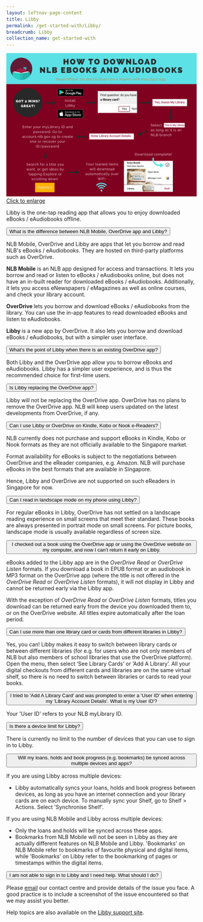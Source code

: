 ```yaml
---
layout: leftnav-page-content
title: Libby
permalink: /get-started-with/Libby/
breadcrumb: Libby
collection_name: get-started-with
---
```

![A flowchart describing how to download eBooks and audiobooks with the Libby app.](/images/Libby_Flowchart.png)
<a href="/images/Libby_Flowchart.png">Click to enlarge</a>

<p>Libby is the one-tap reading app that allows you to enjoy downloaded eBooks / eAudiobooks offline.</p>

<div class="FAQ-section">  
  <div><!--div for each button-->
<button class="accordion">What is the difference between NLB Mobile, OverDrive app and Libby?</button>
<div class="panel">
  <div class="panel-text">
  <p>NLB Mobile, OverDrive and Libby are apps that let you borrow and read NLB's eBooks / eAudiobooks. They are hosted on third-party platforms such as OverDrive.</p>
<p><strong>NLB Mobile</strong> is an NLB app designed for access and transactions. It lets you borrow and read or listen to eBooks / eAudiobooks online, but does not have an in-built reader for downloaded eBooks / eAudiobooks. Additionally, it lets you access eNewspapers / eMagazines as well as online courses, and check your library account.</p>
<p><strong>OverDrive </strong>lets you borrow and download eBooks / eAudiobooks from the library. You can use the in-app features to read downloaded eBooks and listen to eAudiobooks.</p>
<p><strong>Libby </strong>is a new app by OverDrive. It also lets you borrow and download eBooks / eAudiobooks, but with a simpler user interface.</p>
  </div>
  </div><!--close div for panel-->
  </div><!--close div for each button-->

<div><!--div for each button-->
<button class="accordion">What’s the point of Libby when there is an existing OverDrive app?</button>
<div class="panel">
    <div class="panel-text">
  <p>Both Libby and the OverDrive app allow you to borrow eBooks and eAudiobooks. Libby has a simpler user experience, and is thus the recommended choice for first-time users.    
        </p>
    </div>
</div><!--close div for panel-->
</div><!--close div for each button-->

<div>
<button class="accordion">Is Libby replacing the OverDrive app?</button>
<div class="panel">
  <div class="panel-text">
    <p>Libby will not be replacing the OverDrive app. OverDrive has no plans to remove the OverDrive app. NLB will keep users updated on the latest developments from OverDrive, if any.
      </p>
  </div>
</div><!--close div for panel-->
</div><!--close div for each button-->

<div><!--div for each button-->
<button class="accordion">Can I use Libby or OverDrive on Kindle, Kobo or Nook e-Readers?</button>
<div class="panel">
  <div class="panel-text">
  <p>NLB currently does not purchase and support eBooks in Kindle, Kobo or Nook formats as they are not officially available to the Singapore market.</p> 
  <p>Format availability for eBooks is subject to the negotiations between OverDrive and the eReader companies, e.g. Amazon. NLB will purchase eBooks in the best formats that are available in Singapore.</p>
<p>Hence, Libby and OverDrive are not supported on such eReaders in Singapore for now.</p>
</div></div><!--close div for panel-->
  </div><!--close div for each button-->

<div><!--div for each button-->
<button class="accordion">Can I read in landscape mode on my phone using Libby?</button>

<div class="panel">
  <div class="panel-text">
  <p>For regular eBooks in Libby, OverDrive has not settled on a landscape reading experience on small screens that meet their standard. These books are always presented in portrait mode on small screens. For picture books, landscape mode is usually available regardless of screen size.</p>
  </div></div><!--close div for panel-->
  </div><!--close div for each button-->

<div><!--div for each button-->
<button class="accordion">I checked out a book using the OverDrive app or using the OverDrive website on my computer, and now I can’t return it early on Libby.</button>

<div class="panel">
  <div class="panel-text">
      <p>eBooks added to the Libby app are in the <i>OverDrive Read</i> or <i>OverDrive Listen</i> formats. If you download a book in EPUB format or an audiobook in MP3 format on the OverDrive app (where the title is not offered in the <i>OverDrive Read</i> or <i>OverDrive Listen</i> formats), it will not display in Libby and cannot be returned early via the Libby app.</p> 
      <p>With the exception of <i>OverDrive Read</i> or <i>OverDrive Listen</i> formats, titles you download can be returned early from the device you downloaded them to, or on the OverDrive website. All titles expire automatically after the loan period.
</p>
</div></div><!--close div for panel-->
</div><!--close div for each button-->

<div><!--div for each button-->
<button class="accordion">Can I use more than one library card or cards from different libraries in Libby?</button>

<div class="panel">
  <div class="panel-text">
  <p>Yes, you can! Libby makes it easy to switch between library cards or between different libraries (for e.g. for users who are not only members of NLB but also members of school libraries that use the OverDrive platform). Open the menu, then select ‘See Library Cards’ or ‘Add A Library’. All your digital checkouts from different cards and libraries are on the same virtual shelf, so there is no need to switch between libraries or cards to read your books.</p>
</div></div><!--close div for panel-->
</div><!--close div for each button-->

<div><!--div for each button-->
<button class="accordion1">I tried to 'Add A Library Card' and was prompted to enter a 'User ID' when entering my 'Library Account Details'. What is my User ID'? </button>

<div class="panel">
  <div class="panel-text">
  <p>Your 'User ID' refers to your NLB myLibrary ID. </p>

</div></div><!--close div for panel-->
</div><!--close div for each button-->

<div><!--div for each button-->
<button class="accordion">Is there a device limit for Libby?</button>

<div class="panel">
  <div class="panel-text">
  <p>There is currently no limit to the number of devices that you can use to sign in to Libby.</p>

</div></div><!--close div for each panel-->
</div><!--close div for each button-->

<div><!--div for each button-->
<button class="accordion">Will my loans, holds and book progress (e.g. bookmarks) be synced across multiple devices and apps?</button>

<div class="panel">
  <div class="panel-text">
      <p>If you are using Libby across multiple devices:</p>
<ul>
<li>Libby automatically syncs your loans, holds and book progress between devices, as long as you have an internet connection and your library cards are on each device. To manually sync your Shelf, go to Shelf &gt; Actions. Select 'Synchronise Shelf'.</li>
</ul>
<p>If you are using NLB Mobile and Libby across multiple devices:</p>
<ul>
<li>Only the loans and holds will be synced across these apps.</li>
<li>Bookmarks from NLB Mobile will not be seen in Libby as they are actually different features on NLB Mobile and Libby. 'Bookmarks' on NLB Mobile refer to bookmarks of favourite physical and digital items, while 'Bookmarks' on Libby refer to the bookmarking of pages or timestamps within the digital items.</li>
</ul>

</div></div><!--close div for panel-->
</div><!--close div for each button-->

<div><!--div for each button-->
<button class="accordion">I am not able to sign in to Libby and I need help. What should I do?</button>
<div class="panel">
  <div class="panel-text">
  <p>Please <a href="mailto:enquiry@nlb.gov.sg">email</a> our contact centre and provide details of the issue you face. A good practice is to include a screenshot of the issue encountered so that we may assist you better.</p>
<p>Help topics are also available on the <a href="https://help.libbyapp.com/">Libby support site</a>.</p>

  </div>
</div><!--close div for panel-->
</div><!--close div for each button-->

</div><!--close div for FAQ-section-->

<script>
  var acc = document.getElementsByClassName("accordion");
  var i;
  for (i = 0; i < acc.length; i++) {
    acc[i].addEventListener("click", function() {
      this.classList.toggle("active");
      var panel = this.nextElementSibling;
      if (panel.style.maxHeight){
        panel.style.maxHeight = null;
      } else {
        panel.style.maxHeight = panel.scrollHeight + "px";
    } 
  });
}
</script>


